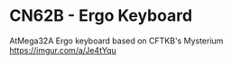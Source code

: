 # CN62B - Ergo Keyboard 
AtMega32A Ergo keyboard based on CFTKB's Mysterium
https://imgur.com/a/Je4tYqu
